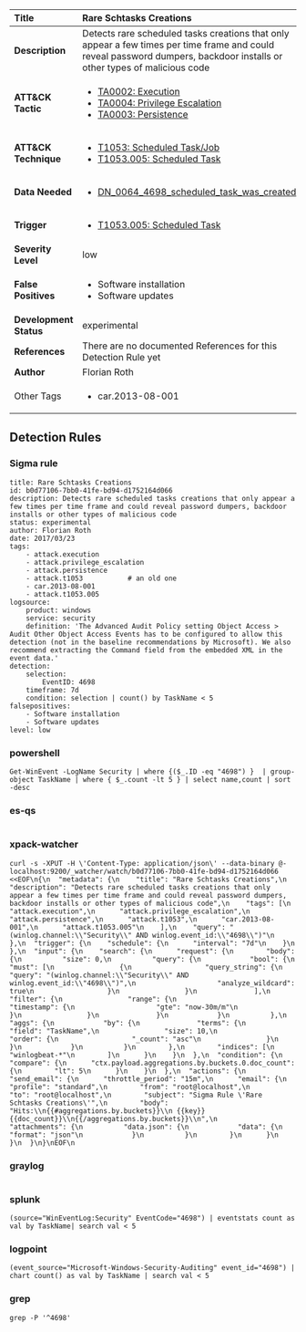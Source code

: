| Title                    | Rare Schtasks Creations       |
|:-------------------------|:------------------|
| **Description**          | Detects rare scheduled tasks creations that only appear a few times per time frame and could reveal password dumpers, backdoor installs or other types of malicious code |
| **ATT&amp;CK Tactic**    |  <ul><li>[TA0002: Execution](https://attack.mitre.org/tactics/TA0002)</li><li>[TA0004: Privilege Escalation](https://attack.mitre.org/tactics/TA0004)</li><li>[TA0003: Persistence](https://attack.mitre.org/tactics/TA0003)</li></ul>  |
| **ATT&amp;CK Technique** | <ul><li>[T1053: Scheduled Task/Job](https://attack.mitre.org/techniques/T1053)</li><li>[T1053.005: Scheduled Task](https://attack.mitre.org/techniques/T1053/005)</li></ul>  |
| **Data Needed**          | <ul><li>[DN_0064_4698_scheduled_task_was_created](../Data_Needed/DN_0064_4698_scheduled_task_was_created.md)</li></ul>  |
| **Trigger**              | <ul><li>[T1053.005: Scheduled Task](../Triggers/T1053.005.md)</li></ul>  |
| **Severity Level**       | low |
| **False Positives**      | <ul><li>Software installation</li><li>Software updates</li></ul>  |
| **Development Status**   | experimental |
| **References**           |  There are no documented References for this Detection Rule yet  |
| **Author**               | Florian Roth |
| Other Tags           | <ul><li>car.2013-08-001</li></ul> | 

## Detection Rules

### Sigma rule

```
title: Rare Schtasks Creations
id: b0d77106-7bb0-41fe-bd94-d1752164d066
description: Detects rare scheduled tasks creations that only appear a few times per time frame and could reveal password dumpers, backdoor installs or other types of malicious code
status: experimental
author: Florian Roth
date: 2017/03/23
tags:
    - attack.execution
    - attack.privilege_escalation
    - attack.persistence
    - attack.t1053           # an old one
    - car.2013-08-001
    - attack.t1053.005
logsource:
    product: windows
    service: security
    definition: 'The Advanced Audit Policy setting Object Access > Audit Other Object Access Events has to be configured to allow this detection (not in the baseline recommendations by Microsoft). We also recommend extracting the Command field from the embedded XML in the event data.'
detection:
    selection:
        EventID: 4698
    timeframe: 7d
    condition: selection | count() by TaskName < 5
falsepositives:
    - Software installation
    - Software updates
level: low

```





### powershell
    
```
Get-WinEvent -LogName Security | where {($_.ID -eq "4698") }  | group-object TaskName | where { $_.count -lt 5 } | select name,count | sort -desc
```


### es-qs
    
```

```


### xpack-watcher
    
```
curl -s -XPUT -H \'Content-Type: application/json\' --data-binary @- localhost:9200/_watcher/watch/b0d77106-7bb0-41fe-bd94-d1752164d066 <<EOF\n{\n  "metadata": {\n    "title": "Rare Schtasks Creations",\n    "description": "Detects rare scheduled tasks creations that only appear a few times per time frame and could reveal password dumpers, backdoor installs or other types of malicious code",\n    "tags": [\n      "attack.execution",\n      "attack.privilege_escalation",\n      "attack.persistence",\n      "attack.t1053",\n      "car.2013-08-001",\n      "attack.t1053.005"\n    ],\n    "query": "(winlog.channel:\\"Security\\" AND winlog.event_id:\\"4698\\")"\n  },\n  "trigger": {\n    "schedule": {\n      "interval": "7d"\n    }\n  },\n  "input": {\n    "search": {\n      "request": {\n        "body": {\n          "size": 0,\n          "query": {\n            "bool": {\n              "must": [\n                {\n                  "query_string": {\n                    "query": "(winlog.channel:\\"Security\\" AND winlog.event_id:\\"4698\\")",\n                    "analyze_wildcard": true\n                  }\n                }\n              ],\n              "filter": {\n                "range": {\n                  "timestamp": {\n                    "gte": "now-30m/m"\n                  }\n                }\n              }\n            }\n          },\n          "aggs": {\n            "by": {\n              "terms": {\n                "field": "TaskName",\n                "size": 10,\n                "order": {\n                  "_count": "asc"\n                }\n              }\n            }\n          }\n        },\n        "indices": [\n          "winlogbeat-*"\n        ]\n      }\n    }\n  },\n  "condition": {\n    "compare": {\n      "ctx.payload.aggregations.by.buckets.0.doc_count": {\n        "lt": 5\n      }\n    }\n  },\n  "actions": {\n    "send_email": {\n      "throttle_period": "15m",\n      "email": {\n        "profile": "standard",\n        "from": "root@localhost",\n        "to": "root@localhost",\n        "subject": "Sigma Rule \'Rare Schtasks Creations\'",\n        "body": "Hits:\\n{{#aggregations.by.buckets}}\\n {{key}} {{doc_count}}\\n{{/aggregations.by.buckets}}\\n",\n        "attachments": {\n          "data.json": {\n            "data": {\n              "format": "json"\n            }\n          }\n        }\n      }\n    }\n  }\n}\nEOF\n
```


### graylog
    
```

```


### splunk
    
```
(source="WinEventLog:Security" EventCode="4698") | eventstats count as val by TaskName| search val < 5
```


### logpoint
    
```
(event_source="Microsoft-Windows-Security-Auditing" event_id="4698") | chart count() as val by TaskName | search val < 5
```


### grep
    
```
grep -P '^4698'
```



